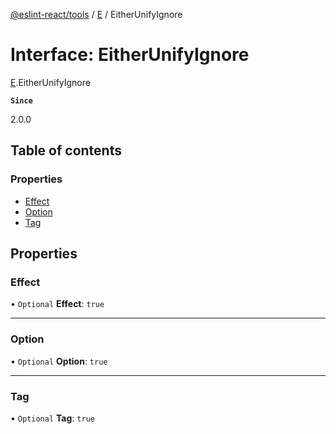 [@eslint-react/tools](../README.md) / [E](../modules/E.md) / EitherUnifyIgnore

# Interface: EitherUnifyIgnore

[E](../modules/E.md).EitherUnifyIgnore

**`Since`**

2.0.0

## Table of contents

### Properties

- [Effect](E.EitherUnifyIgnore.md#effect)
- [Option](E.EitherUnifyIgnore.md#option)
- [Tag](E.EitherUnifyIgnore.md#tag)

## Properties

### Effect

• `Optional` **Effect**: `true`

---

### Option

• `Optional` **Option**: `true`

---

### Tag

• `Optional` **Tag**: `true`
